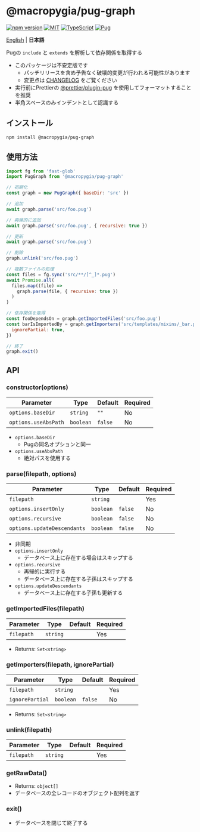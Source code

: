 # @macropygia/pug-graph

[![npm version](https://img.shields.io/npm/v/@macropygia/pug-graph.svg?style=flat-square)](https://www.npmjs.com/package/@macropygia/pug-graph)
[![MIT](https://img.shields.io/npm/l/@macropygia/pug-graph?style=flat-square)](./LICENSE)
[![TypeScript](https://img.shields.io/badge/TypeScript-3178c6?style=flat-square&logo=typescript&logoColor=white)](https://www.typescriptlang.org/)
[![Pug](https://img.shields.io/badge/Pug-a86454?style=flat-square&logo=pug&logoColor=white)](https://pugjs.org/)

[English](README.md) | **日本語**

Pugの `include` と `extends` を解析して依存関係を取得する

- このパッケージは不安定版です
    - パッチリリースを含め予告なく破壊的変更が行われる可能性があります
    - 変更点は [CHANGELOG](CHANGELOG.md) をご覧ください
- 実行前にPrettierの [@prettier/plugin-pug](https://www.npmjs.com/package/@prettier/plugin-pug) を使用してフォーマットすることを推奨
- 半角スペースのみインデントとして認識する

## インストール

```shell
npm install @macropygia/pug-graph
```

## 使用方法

```js
import fg from 'fast-glob'
import PugGraph from '@macropygia/pug-graph'

// 初期化
const graph = new PugGraph({ baseDir: 'src' })

// 追加
await graph.parse('src/foo.pug')

// 再帰的に追加
await graph.parse('src/foo.pug', { recursive: true })

// 更新
await graph.parse('src/foo.pug')

// 削除
graph.unlink('src/foo.pug')

// 複数ファイルの処理
const files = fg.sync('src/**/[^_]*.pug')
await Promise.all(
  files.map((file) =>
    graph.parse(file, { recursive: true })
  )
)

// 依存関係を取得
const fooDependsOn = graph.getImportedFiles('src/foo.pug')
const barIsImportedBy = graph.getImporters('src/templates/mixins/_bar.pug', {
  ignorePartial: true,
})

// 終了
graph.exit()
```

## API

### constructor(options)

| Parameter            | Type      | Default | Required |
| -------------------- | --------- | ------- | -------- |
| `options.baseDir`    | `string`  | `""`    | No       |
| `options.useAbsPath` | `boolean` | `false` | No       |

- `options.baseDir`
    - Pugの同名オプションと同一
- `options.useAbsPath`
    - 絶対パスを使用する

### parse(filepath, options)

| Parameter                   | Type      | Default | Required |
| --------------------------- | --------- | ------- | -------- |
| `filepath`                  | `string`  |         | Yes      |
| `options.insertOnly`        | `boolean` | `false` | No       |
| `options.recursive`         | `boolean` | `false` | No       |
| `options.updateDescendants` | `boolean` | `false` | No       |

- 非同期
- `options.insertOnly`
    - データベース上に存在する場合はスキップする
- `options.recursive`
    - 再帰的に実行する
    - データベース上に存在する子孫はスキップする
- `options.updateDescendants`
    - データベース上に存在する子孫も更新する

### getImportedFiles(filepath)

| Parameter  | Type     | Default | Required |
| ---------- | -------- | ------- | -------- |
| `filepath` | `string` |         | Yes      |

- Returns: `Set<string>`

### getImporters(filepath, ignorePartial)

| Parameter       | Type      | Default | Required |
| --------------- | --------- | ------- | -------- |
| `filepath`      | `string`  |         | Yes      |
| `ignorePartial` | `boolean` | `false` | No       |

- Returns: `Set<string>`

### unlink(filepath)

| Parameter  | Type     | Default | Required |
| ---------- | -------- | ------- | -------- |
| `filepath` | `string` |         | Yes      |

### getRawData()

- Returns: `object[]`
- データベースの全レコードのオブジェクト配列を返す

### exit()

- データベースを閉じて終了する
